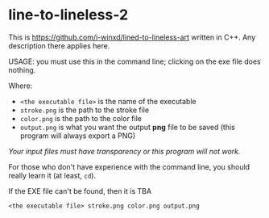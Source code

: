 # line-to-lineless-2
 
This is https://github.com/i-winxd/lined-to-lineless-art written in C++. Any description there
applies here.

USAGE: you must use this in the command line; clicking on the exe file does nothing.

Where:
- `<the executable file>` is the name of the executable
- `stroke.png` is the path to the stroke file
- `color.png` is the path to the color file
- `output.png` is what you want the output **png** file to be saved (this program will always export a PNG)

*Your input files must have transparency or this program will not work.*

For those who don't have experience with the command line, you should really learn it (at least, `cd`).

If the EXE file can't be found, then it is TBA

```
<the executable file> stroke.png color.png output.png
```